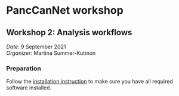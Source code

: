 # PancCanNet workshop

## Workshop 2: Analysis workflows

_Date_: 9 September 2021<br/>
_Organizer_: Martina Summer-Kutmon

### Preparation
Follow the [installation instruction](Installation.md) to make sure you have all required software installed.
